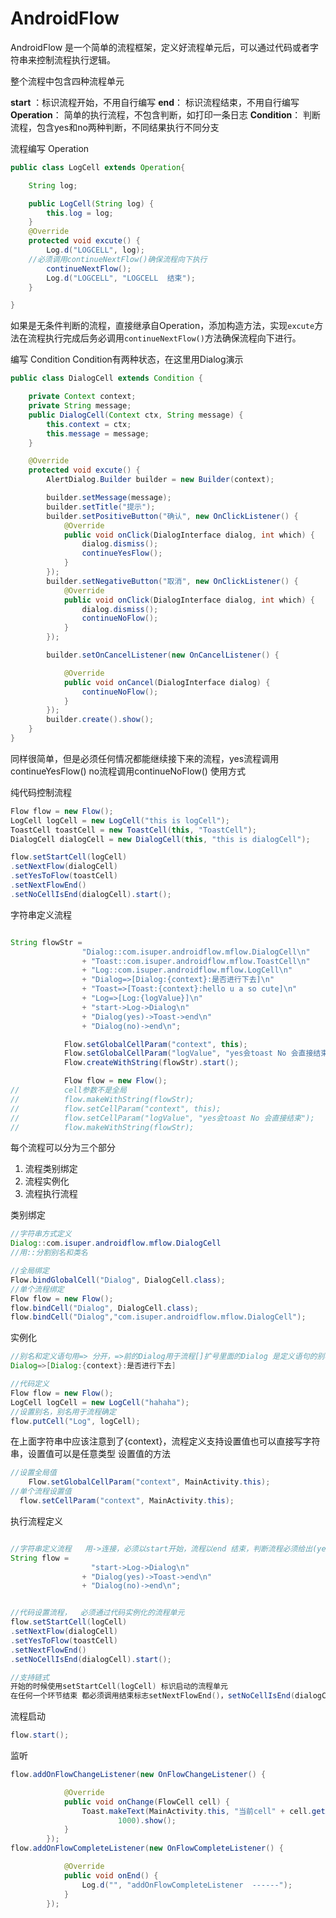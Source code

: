 # AndroidFlow


AndroidFlow 是一个简单的流程框架，定义好流程单元后，可以通过代码或者字符串来控制流程执行逻辑。

整个流程中包含四种流程单元

  **start** ：标识流程开始，不用自行编写
  **end**：  标识流程结束，不用自行编写
  **Operation**： 简单的执行流程，不包含判断，如打印一条日志
  **Condition**： 判断流程，包含yes和no两种判断，不同结果执行不同分支

流程编写 Operation

```java
public class LogCell extends Operation{

	String log;

	public LogCell(String log) {
		this.log = log;
	}
	@Override
	protected void excute() {
		Log.d("LOGCELL", log);
    //必须调用continueNextFlow()确保流程向下执行
		continueNextFlow();
		Log.d("LOGCELL", "LOGCELL  结束");
	}

}
```

如果是无条件判断的流程，直接继承自Operation，添加构造方法，实现`excute`方法在流程执行完成后务必调用`continueNextFlow()`方法确保流程向下进行。

编写 Condition
Condition有两种状态，在这里用Dialog演示
```java
public class DialogCell extends Condition {

	private Context context;
	private String message;
	public DialogCell(Context ctx, String message) {
		this.context = ctx;
		this.message = message;
	}

	@Override
	protected void excute() {
		AlertDialog.Builder builder = new Builder(context);

		builder.setMessage(message);
		builder.setTitle("提示");
		builder.setPositiveButton("确认", new OnClickListener() {
			@Override
			public void onClick(DialogInterface dialog, int which) {
				dialog.dismiss();
				continueYesFlow();
			}
		});
		builder.setNegativeButton("取消", new OnClickListener() {
			@Override
			public void onClick(DialogInterface dialog, int which) {
				dialog.dismiss();
				continueNoFlow();
			}
		});

		builder.setOnCancelListener(new OnCancelListener() {

			@Override
			public void onCancel(DialogInterface dialog) {
				continueNoFlow();
			}
		});
		builder.create().show();
	}
}

```
同样很简单，但是必须任何情况都能继续接下来的流程，yes流程调用continueYesFlow() no流程调用continueNoFlow()
使用方式

纯代码控制流程
```java
Flow flow = new Flow();
LogCell logCell = new LogCell("this is logCell");
ToastCell toastCell = new ToastCell(this, "ToastCell");
DialogCell dialogCell = new DialogCell(this, "this is dialogCell");

flow.setStartCell(logCell)
.setNextFlow(dialogCell)
.setYesToFlow(toastCell)
.setNextFlowEnd()
.setNoCellIsEnd(dialogCell).start();


```

字符串定义流程

```java

String flowStr =
				"Dialog::com.isuper.androidflow.mflow.DialogCell\n"
				+ "Toast::com.isuper.androidflow.mflow.ToastCell\n"
				+ "Log::com.isuper.androidflow.mflow.LogCell\n"
				+ "Dialog=>[Dialog:{context}:是否进行下去]\n"
				+ "Toast=>[Toast:{context}:hello u a so cute]\n"
				+ "Log=>[Log:{logValue}]\n"
				+ "start->Log->Dialog\n"
				+ "Dialog(yes)->Toast->end\n"
				+ "Dialog(no)->end\n";

			Flow.setGlobalCellParam("context", this);
			Flow.setGlobalCellParam("logValue", "yes会toast No 会直接结束");
			Flow.createWithString(flowStr).start();

			Flow flow = new Flow();
//			cell参数不是全局
//			flow.makeWithString(flowStr);
//			flow.setCellParam("context", this);
//			flow.setCellParam("logValue", "yes会toast No 会直接结束");
//			flow.makeWithString(flowStr);

```
每个流程可以分为三个部分

1. 流程类别绑定
2. 流程实例化
3. 流程执行流程

类别绑定
```java
//字符串方式定义
Dialog::com.isuper.androidflow.mflow.DialogCell
//用::分割别名和类名
```
```java
//全局绑定
Flow.bindGlobalCell("Dialog", DialogCell.class);
//单个流程绑定
Flow flow = new Flow();
flow.bindCell("Dialog", DialogCell.class);
flow.bindCell("Dialog","com.isuper.androidflow.mflow.DialogCell");

```
实例化

```java
//别名和定义语句用=> 分开，=>前的Dialog用于流程[]扩号里面的Dialog 是定义语句的别名，每一个：后面都是一个参数，实例化的时候会根据参数类型和参数个数选择构造方法进行实例化。
Dialog=>[Dialog:{context}:是否进行下去]

//代码定义
Flow flow = new Flow();
LogCell logCell = new LogCell("hahaha");
//设置别名，别名用于流程确定
flow.putCell("Log", logCell);

```

在上面字符串中应该注意到了{context}，流程定义支持设置值也可以直接写字符串，设置值可以是任意类型
设置值的方法
```java
//设置全局值
	Flow.setGlobalCellParam("context", MainActivity.this);
//单个流程设置值
  flow.setCellParam("context", MainActivity.this);

```


执行流程定义
```java

//字符串定义流程   用->连接，必须以start开始，流程以end 结束，判断流程必须给出(yes)和(no)不同流程
String flow =
				  "start->Log->Dialog\n"
				+ "Dialog(yes)->Toast->end\n"
				+ "Dialog(no)->end\n";


//代码设置流程，  必须通过代码实例化的流程单元
flow.setStartCell(logCell)
.setNextFlow(dialogCell)
.setYesToFlow(toastCell)
.setNextFlowEnd()
.setNoCellIsEnd(dialogCell).start();

//支持链式
开始的时候使用setStartCell(logCell) 标识启动的流程单元
在任何一个环节结束 都必须调用结束标志setNextFlowEnd()，setNoCellIsEnd(dialogCell)，setYesCellIsEnd(dialogCell)

```

流程启动
```java
flow.start();
```

监听
```java
flow.addOnFlowChangeListener(new OnFlowChangeListener() {

			@Override
			public void onChange(FlowCell cell) {
				Toast.makeText(MainActivity.this, "当前cell" + cell.getAlias(),
						1000).show();
			}
		});
flow.addOnFlowCompleteListener(new OnFlowCompleteListener() {

			@Override
			public void onEnd() {
				Log.d("", "addOnFlowCompleteListener  ------");
			}
		});
```
